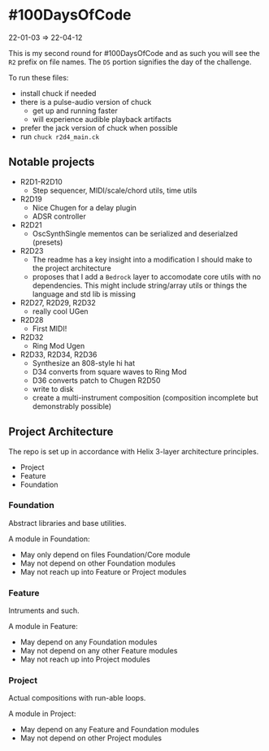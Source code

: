 # #100DaysOfCode

22-01-03 => 22-04-12

This is my second round for #100DaysOfCode and as such you will see the `R2` prefix on file names. The `D5` portion signifies the day of the challenge.

To run these files:

- install chuck if needed
- there is a pulse-audio version of chuck
  - get up and running faster
  - will experience audible playback artifacts
- prefer the jack version of chuck when possible
- run `chuck r2d4_main.ck`

## Notable projects

- R2D1-R2D10
  - Step sequencer, MIDI/scale/chord utils, time utils
- R2D19
  - Nice Chugen for a delay plugin
  - ADSR controller
- R2D21
  - OscSynthSingle mementos can be serialized and deserialzed (presets)
- R2D23
  - The readme has a key insight into a modification I should make to the project architecture
  - proposes that I add a `Bedrock` layer to accomodate core utils with no dependencies. This might include string/array utils or things the language and std lib is missing
- R2D27, R2D29, R2D32
  - really cool UGen
- R2D28
  - First MIDI!
- R2D32
  - Ring Mod Ugen
- R2D33, R2D34, R2D36
  - Synthesize an 808-style hi hat
  - D34 converts from square waves to Ring Mod
  - D36 converts patch to Chugen
R2D50
  - write to disk
  - create a multi-instrument composition (composition incomplete but demonstrably possible)

## Project Architecture

The repo is set up in accordance with Helix 3-layer architecture principles.

- Project
- Feature
- Foundation

### Foundation

Abstract libraries and base utilities.

A module in Foundation:

- May only depend on files Foundation/Core module
- May not depend on other Foundation modules
- May not reach up into Feature or Project modules

### Feature

Intruments and such.

A module in Feature:

- May depend on any Foundation modules
- May not depend on any other Feature modules
- May not reach up into Project modules

### Project

Actual compositions with run-able loops.

A module in Project:

- May depend on any Feature and Foundation modules
- May not depend on other Project modules
